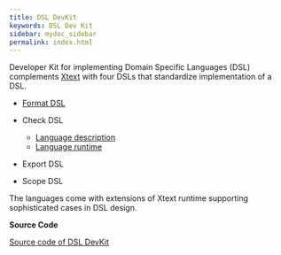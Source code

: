 ```yaml
---
title: DSL DevKit
keywords: DSL Dev Kit
sidebar: mydoc_sidebar
permalink: index.html
---
```


Developer Kit for implementing Domain Specific Languages (DSL) complements [Xtext](http://www.eclipse.org/Xtext/) 
with four DSLs that standardize implementation of a DSL. 

- [Format DSL](format.html)

- Check DSL
  - [Language description](check.html)
  - [Language runtime](check_runtime.html)

- Export DSL

- Scope DSL

The languages come with extensions of Xtext runtime supporting sophisticated cases in DSL design.

**Source Code**

[Source code of DSL DevKit](https://github.com/dsldevkit/dsl-devkit)